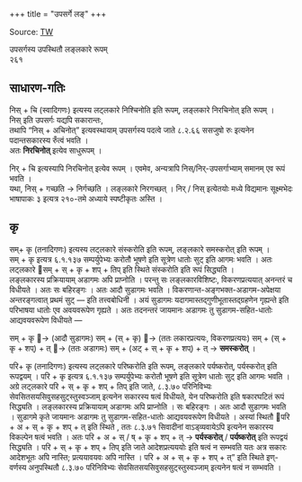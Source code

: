 +++
title = "उपसर्गे लङ्"
+++

Source: [TW](https://ashtadhyayi.com/courses/bhaashaapaak3/)

उपसर्गस्य उपस्थितौ लङ्लकारे रूपम्  
२६१

## साधारण-गतिः
निस् + चि (स्वादिगणः) इत्यस्य लट्लकारे निश्चिनोति इति रूपम्, लङ्लकारे निरचिनोत् इति रूपम् ।  
निस् इति उपसर्गः यद्यपि सकारान्तः,  
तथापि “निस् + अचिनोत्” इत्यवस्थायाम् उपसर्गस्य पदत्वे जाते ८.२.६६ ससजुषो रुः इत्यनेन पदान्तसकारस्य रुँत्वं भवति ।  
अतः **निरचिनोत्** इत्येव साधुरूपम् ।

निर् + चि इत्यस्यापि निरचिनोत् इत्येव रूपम् ।
एवमेव, अन्यत्रापि निस्/निर्-उपसर्गाभ्याम् समानम् एव रूपं भवति ।  
यथा, निस् + गच्छति → निर्गच्छति । लङ्लकारे निरगच्छत् ।
निर् / निस् इत्येतयोः मध्ये विद्यमानः सूक्ष्मभेदः भाषापाकः ३ इत्यत्र २१०-तमे अध्याये स्पष्टीकृतः अस्ति ।

## कृ
सम्+ कृ (तनादिगणः) इत्यस्य लट्लकारे संस्करोति इति रूपम्, लङ्लकारे समस्करोत् इति रूपम् ।  
सम् + कृ इत्यत्र ६.१.१३७ सम्पर्युपेभ्यः करोतौ भूषणे इति सूत्रेण धातोः सुट् इति आगमः भवति । अतः लट्लकारे सम् + स् + कृ + शप् + तिप् इति स्थिते संस्करोति इति रूपं सिद्ध्यति ।  
लङ्लकारस्य प्रक्रियायाम् अडागमः अपि प्राप्नोति । परन्तु सः लङ्लकारविशिष्टः, विकरणप्रत्ययात् अनन्तरं च विधीयते । अतः सः बहिरङ्गः ।  अतः आदौ सुडागमः भवति । विकरणान्त-अङ्गभक्त-अडागम-अपेक्षया अन्तरङ्गत्वात् प्रथमं सुट् — इति तत्त्वबोधिनी । अयं सुडागमः यदागमास्तद्गुणीभूतास्तद्ग्रहणेन गृह्यन्ते इति परिभाषया धातोः एव अवयवरूपेण गृह्यते । अतः तदनन्तरं जायमानः अडागमः तु सुडागम-सहित-धातोः आद्यवयवरूपेण विधीयते —

सम् + कृ → (आदौ सुडागमः)  सम् + (स् + कृ) → (ततः लकारप्रत्ययः, विकरणप्रत्ययः) सम् + (स् + कृ + शप्) + त् →  (ततः अडागमः) सम् + (अट् + स् + कृ + शप्) + त् →‌ **समस्करोत्** ।


परि+ कृ (तनादिगणः) इत्यस्य लट्लकारे परिष्करोति इति रूपम्, लङ्लकारे पर्यष्करोत्, पर्यस्करोत् इति रूपद्वयम् ।
परि + कृ इत्यत्र ६.१.१३७ सम्पर्युपेभ्यः करोतौ भूषणे इति सूत्रेण धातोः सुट् इति आगमः भवति । अग्रे  लट्लकारे  परि + स् + कृ + शप् + तिप् इति जाते, ८.३.७० परिनिविभ्यः सेवसितसयसिवुसहसुट्स्तुस्वञ्जाम् इत्यनेन सकारस्य षत्वं विधीयते, येन परिष्करोति इति षकारघटितं रूपं सिद्ध्यति ।
लङ्लकारस्य प्रक्रियायाम् अडागमः अपि प्राप्नोति । सः बहिरङ्गः ।  अतः आदौ सुडागमः भवति । सुडागमे कृते जायमानः अडागमः तु सुडागम-सहित-धातोः आद्यवयवरूपेण विधीयते । अस्यां स्थितौ  परि + अ + स् + कृ + शप् + त् इति स्थिते , ततः ८.३.७१‌ सिवादीनां वाऽड्व्यवायेऽपि इत्यनेन सकारस्य विकल्पेन षत्वं भवति । अतः परि + अ + स् / ष् + कृ + शप् + त्‌ →‌ **पर्यस्करोत्** / **पर्यष्करोत्** इति रूपद्वयं सिद्ध्यति ।
परि + स् + कृ + शप् + तिप् इति जाते आदेशप्रत्यययोः इति षत्वं न सम्भवति यतः अत्र सकारः आदेशभूतः अपि नास्ति; प्रत्ययावयवः अपि नास्ति ।
परि + अ + स् + कृ + शप् + त्” इति स्थिते इण्-वर्णस्य अनुपस्थितौ ८.३.७० परिनिविभ्यः सेवसितसयसिवुसहसुट्स्तुस्वञ्जाम् इत्यनेन षत्वं न सम्भवति ।
